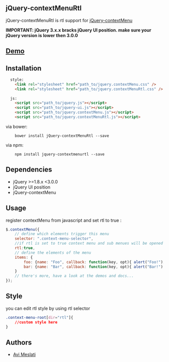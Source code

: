 ## jQuery-contextMenuRtl ##
jQuery-contextMenuRtl is rtl support for [jQuery-contextMenu](https://github.com/swisnl/jQuery-contextMenu)

__IMPORTANT: jQuery 3.x.x bracks jQuery UI position. make sure your jQuery version is lower then 3.0.0__

## [Demo](https://avim101.github.io/jQuery-contextMenuRtl) ##

## Installation ##
```html
  style:
    <link rel="stylesheet" href="path_to/jquery.contextMenu.css" />
    <link rel="stylesheet" href="path_to/jquery.contextMenuRtl.css" />
  
  js:
    <script src="path_to/jquery.js"></script>
    <script src="path_to/jquery-ui.js"></script>
    <script src="path_to/jquery.contextMenu.js"></script>
    <script src="path_to/jquery.contextMenuRtl.js"></script>
```   
via bower: <br/> 
``` 
    bower install jQuery-contextMenuRtl --save 
```
via npm: <br/> 
``` 
    npm install jquery-contextmenurtl --save 
```


## Dependencies ##

* jQuery >=1.8.x <3.0.0
* jQuery UI position  
* jQuery-contextMenu

## Usage ##

register contextMenu from javascript and set rtl to true :

```javascript
$.contextMenu({
    // define which elements trigger this menu
    selector: ".context-menu-selector",
    //if rtl is set to true context menu and sub menues will be opened from right to left
    rtl:true,
    // define the elements of the menu
    items: {
        foo: {name: "Foo", callback: function(key, opt){ alert("Foo!"); }},
        bar: {name: "Bar", callback: function(key, opt){ alert("Bar!") }}
    }
    // there's more, have a look at the demos and docs...
});
```

## Style ##
you can edit rtl style by using rtl selector

```css
.context-menu-root[dir="rtl"]{
    //custom style here
}
```

## Authors ##

* [Avi Meslati](https://github.com/avim101)
